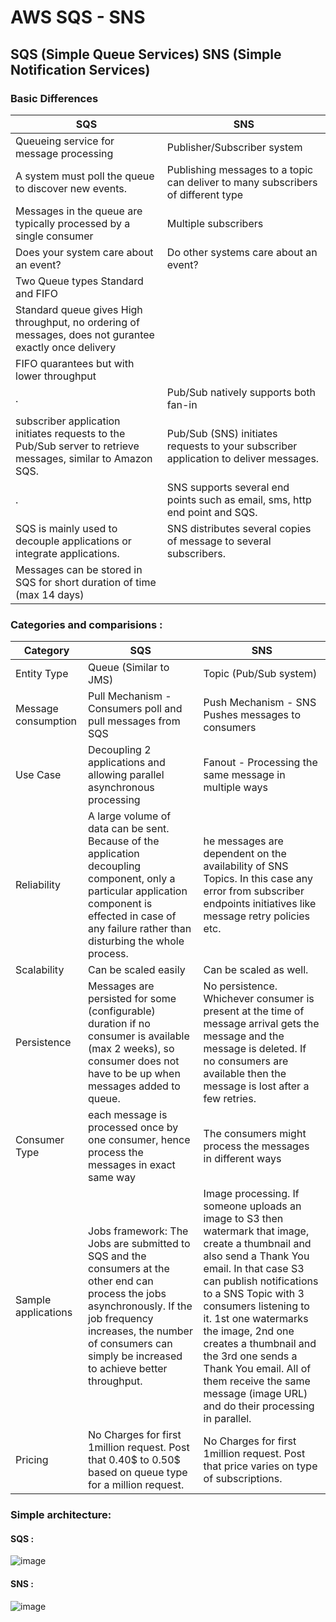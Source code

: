 # AWS SQS - SNS 

## SQS (Simple Queue Services) SNS (Simple Notification Services)

### Basic Differences

SQS  | SNS
---- | -----
Queueing service for message processing | Publisher/Subscriber system
A system must poll the queue to discover new events. | Publishing messages to a topic can deliver to many subscribers of different type
Messages in the queue are typically processed by a single consumer | Multiple subscribers
Does your system care about an event? | Do other systems care about an event?
Two Queue types Standard and FIFO | 
Standard queue gives High throughput, no ordering of messages, does not gurantee exactly once delivery | 
FIFO quarantees but with lower throughput |
. | Pub/Sub natively supports both fan-in
subscriber application initiates requests to the Pub/Sub server to retrieve messages, similar to Amazon SQS. | Pub/Sub (SNS) initiates requests to your subscriber application to deliver messages.
. | SNS supports several end points such as email, sms, http end point and SQS. 
SQS is mainly used to decouple applications or integrate applications. | SNS distributes several copies of message to several subscribers.
Messages can be stored in SQS for short duration of time (max 14 days) | 


### Categories and comparisions :

Category | SQS | SNS
-------- | --- | ---
Entity Type | Queue (Similar to JMS) | Topic (Pub/Sub system)
Message consumption | Pull Mechanism - Consumers poll and pull messages from SQS | Push Mechanism - SNS Pushes messages to consumers
Use Case | Decoupling 2 applications and allowing parallel asynchronous processing | Fanout - Processing the same message in multiple ways
Reliability | A large volume of data can be sent. Because of the application decoupling component, only a particular application component is effected in case of any failure rather than disturbing the whole process. | he messages are dependent on the availability of SNS Topics. In this case any error from subscriber endpoints initiatives like message retry policies etc.
Scalability | Can be scaled easily | Can be scaled as well.
Persistence | Messages are persisted for some (configurable) duration if no consumer is available (max 2 weeks), so consumer does not have to be up when messages added to queue. | No persistence. Whichever consumer is present at the time of message arrival gets the message and the message is deleted. If no consumers are available then the message is lost after a few retries.
Consumer Type | each message is processed once by one consumer, hence process the messages in exact same way | The consumers might process the messages in different ways
Sample applications | Jobs framework: The Jobs are submitted to SQS and the consumers at the other end can process the jobs asynchronously. If the job frequency increases, the number of consumers can simply be increased to achieve better throughput. | Image processing. If someone uploads an image to S3 then watermark that image, create a thumbnail and also send a Thank You email. In that case S3 can publish notifications to a SNS Topic with 3 consumers listening to it. 1st one watermarks the image, 2nd one creates a thumbnail and the 3rd one sends a Thank You email. All of them receive the same message (image URL) and do their processing in parallel.
Pricing | No Charges for first 1million request. Post that 0.40$ to 0.50$ based on queue type for a million request. | No Charges for first 1million request. Post that price varies on type of subscriptions.


### Simple architecture:

#### SQS :

![image](https://user-images.githubusercontent.com/61533898/99518155-37b00000-29b6-11eb-8655-15d117cd6b42.png)

#### SNS :

![image](https://user-images.githubusercontent.com/61533898/99518232-4d252a00-29b6-11eb-9983-7f52a10d39c3.png)


